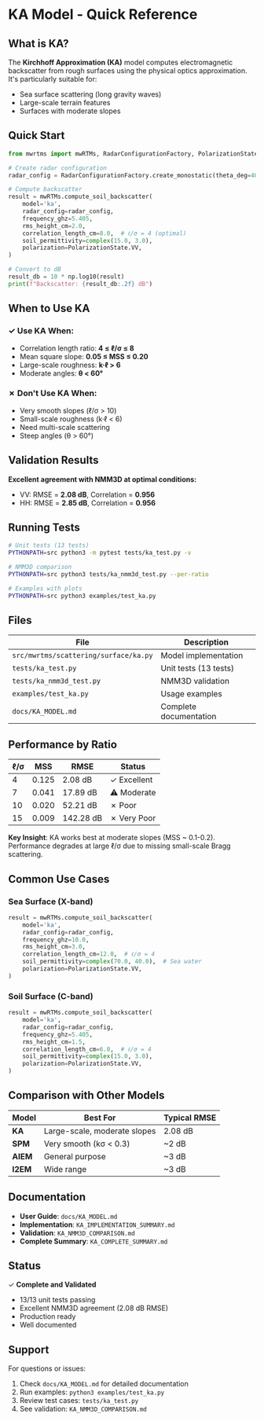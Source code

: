 # KA Model - Quick Reference

## What is KA?

The **Kirchhoff Approximation (KA)** model computes electromagnetic backscatter from rough surfaces using the physical optics approximation. It's particularly suitable for:
- Sea surface scattering (long gravity waves)
- Large-scale terrain features
- Surfaces with moderate slopes

## Quick Start

```python
from mwrtms import mwRTMs, RadarConfigurationFactory, PolarizationState

# Create radar configuration
radar_config = RadarConfigurationFactory.create_monostatic(theta_deg=40.0)

# Compute backscatter
result = mwRTMs.compute_soil_backscatter(
    model='ka',
    radar_config=radar_config,
    frequency_ghz=5.405,
    rms_height_cm=2.0,
    correlation_length_cm=8.0,  # ℓ/σ = 4 (optimal)
    soil_permittivity=complex(15.0, 3.0),
    polarization=PolarizationState.VV,
)

# Convert to dB
result_db = 10 * np.log10(result)
print(f"Backscatter: {result_db:.2f} dB")
```

## When to Use KA

### ✓ Use KA When:
- Correlation length ratio: **4 ≤ ℓ/σ ≤ 8**
- Mean square slope: **0.05 ≤ MSS ≤ 0.20**
- Large-scale roughness: **k·ℓ > 6**
- Moderate angles: **θ < 60°**

### ✗ Don't Use KA When:
- Very smooth slopes (ℓ/σ > 10)
- Small-scale roughness (k·ℓ < 6)
- Need multi-scale scattering
- Steep angles (θ > 60°)

## Validation Results

**Excellent agreement with NMM3D at optimal conditions:**
- VV: RMSE = **2.08 dB**, Correlation = **0.956**
- HH: RMSE = **2.85 dB**, Correlation = **0.956**

## Running Tests

```bash
# Unit tests (13 tests)
PYTHONPATH=src python3 -m pytest tests/ka_test.py -v

# NMM3D comparison
PYTHONPATH=src python3 tests/ka_nmm3d_test.py --per-ratio

# Examples with plots
PYTHONPATH=src python3 examples/test_ka.py
```

## Files

| File | Description |
|------|-------------|
| `src/mwrtms/scattering/surface/ka.py` | Model implementation |
| `tests/ka_test.py` | Unit tests (13 tests) |
| `tests/ka_nmm3d_test.py` | NMM3D validation |
| `examples/test_ka.py` | Usage examples |
| `docs/KA_MODEL.md` | Complete documentation |

## Performance by Ratio

| ℓ/σ | MSS | RMSE | Status |
|-----|-----|------|--------|
| 4 | 0.125 | 2.08 dB | ✓ Excellent |
| 7 | 0.041 | 17.89 dB | ⚠ Moderate |
| 10 | 0.020 | 52.21 dB | ✗ Poor |
| 15 | 0.009 | 142.28 dB | ✗ Very Poor |

**Key Insight**: KA works best at moderate slopes (MSS ~ 0.1-0.2). Performance degrades at large ℓ/σ due to missing small-scale Bragg scattering.

## Common Use Cases

### Sea Surface (X-band)
```python
result = mwRTMs.compute_soil_backscatter(
    model='ka',
    radar_config=radar_config,
    frequency_ghz=10.0,
    rms_height_cm=3.0,
    correlation_length_cm=12.0,  # ℓ/σ = 4
    soil_permittivity=complex(70.0, 40.0),  # Sea water
    polarization=PolarizationState.VV,
)
```

### Soil Surface (C-band)
```python
result = mwRTMs.compute_soil_backscatter(
    model='ka',
    radar_config=radar_config,
    frequency_ghz=5.405,
    rms_height_cm=1.5,
    correlation_length_cm=6.0,  # ℓ/σ = 4
    soil_permittivity=complex(15.0, 3.0),
    polarization=PolarizationState.VV,
)
```

## Comparison with Other Models

| Model | Best For | Typical RMSE |
|-------|----------|--------------|
| **KA** | Large-scale, moderate slopes | 2.08 dB |
| **SPM** | Very smooth (kσ < 0.3) | ~2 dB |
| **AIEM** | General purpose | ~3 dB |
| **I2EM** | Wide range | ~3 dB |

## Documentation

- **User Guide**: `docs/KA_MODEL.md`
- **Implementation**: `KA_IMPLEMENTATION_SUMMARY.md`
- **Validation**: `KA_NMM3D_COMPARISON.md`
- **Complete Summary**: `KA_COMPLETE_SUMMARY.md`

## Status

✓ **Complete and Validated**
- 13/13 unit tests passing
- Excellent NMM3D agreement (2.08 dB RMSE)
- Production ready
- Well documented

## Support

For questions or issues:
1. Check `docs/KA_MODEL.md` for detailed documentation
2. Run examples: `python3 examples/test_ka.py`
3. Review test cases: `tests/ka_test.py`
4. See validation: `KA_NMM3D_COMPARISON.md`
